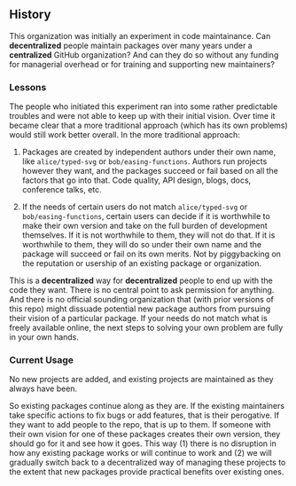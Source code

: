 ## History

This organization was initially an experiment in code maintainance. Can **decentralized** people maintain packages over many years under a **centralized** GitHub organization? And can they do so without any funding for managerial overhead or for training and supporting new maintainers?

### Lessons

The people who initiated this experiment ran into some rather predictable troubles and were not able to keep up with their initial vision. Over time it became clear that a more traditional approach (which has its own problems) would still work better overall. In the more traditional approach:

1. Packages are created by independent authors under their own name, like `alice/typed-svg` or `bob/easing-functions`. Authors run projects however they want, and the packages succeed or fail based on all the factors that go into that. Code quality, API design, blogs, docs, conference talks, etc.

2. If the needs of certain users do not match `alice/typed-svg` or `bob/easing-functions`, certain users can decide if it is worthwhile to make their own version and take on the full burden of development themselves. If it is not worthwhile to them, they will not do that. If it is worthwhile to them, they will do so under their own name and the package will succeed or fail on its own merits. Not by piggybacking on the reputation or usership of an existing package or organization.

This is a **decentralized** way for **decentralized** people to end up with the code they want. There is no central point to ask permission for anything. And there is no official sounding organization that (with prior versions of this repo) might dissuade potential new package authors from pursuing their vision of a particular package. If your needs do not match what is freely available online, the next steps to solving your own problem are fully in your own hands.


### Current Usage

No new projects are added, and existing projects are maintained as they always have been.

So existing packages continue along as they are. If the existing maintainers take specific actions to fix bugs or add features, that is their perogative. If they want to add people to the repo, that is up to them. If someone with their own vision for one of these packages creates their own version, they should go for it and see how it goes. This way (1) there is no disruption in how any existing package works or will continue to work and (2) we will gradually switch back to a decentralized way of managing these projects to the extent that new packages provide practical benefits over existing ones.
